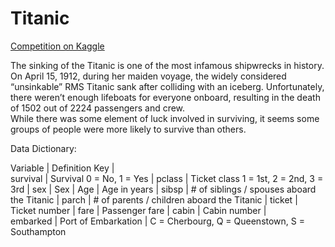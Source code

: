 # Titanic

[Competition on Kaggle](https://www.kaggle.com/c/titanic)  

The sinking of the Titanic is one of the most infamous shipwrecks in history.  
On April 15, 1912, during her maiden voyage, the widely considered “unsinkable” RMS Titanic sank after colliding with an iceberg. Unfortunately,  
there weren’t enough lifeboats for everyone onboard, resulting in the death of 1502 out of 2224 passengers and crew.  
While there was some element of luck involved in surviving, it seems some groups of people were more likely to survive than others.  

Data Dictionary:  

Variable | Definition	Key                             |    
survival | Survival	0 = No, 1 = Yes                   |
pclass	 | Ticket class	1 = 1st, 2 = 2nd, 3 = 3rd     |
sex	     | Sex	                                      |
Age	     | Age in years	                              |
sibsp	   | # of siblings / spouses aboard the Titanic	|
parch	   | # of parents / children aboard the Titanic	|
ticket   | Ticket number	                            |
fare	   | Passenger fare	                            |
cabin	   | Cabin number                               |	
embarked | Port of Embarkation                        | C = Cherbourg, Q = Queenstown, S = Southampton
